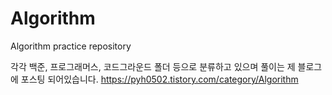 # Algorithm
Algorithm practice repository

각각 백준, 프로그래머스, 코드그라운드 폴더 등으로 분류하고 있으며
풀이는 제 블로그에 포스팅 되어있습니다.
https://pyh0502.tistory.com/category/Algorithm
